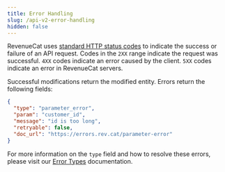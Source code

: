 ```yaml
---
title: Error Handling
slug: /api-v2-error-handling
hidden: false
---
```


RevenueCat uses [standard HTTP status codes](https://rcv2.readme.io/reference/error-codes) to indicate the success or failure of an API request. Codes in the `2XX` range indicate the request was successful. `4XX` codes indicate an error caused by the client. `5XX` codes indicate an error in RevenueCat servers.

Successful modifications return the modified entity. Errors return the following fields:

```json title="Sample Error Response"
{
  "type": "parameter_error",
  "param": "customer_id",
  "message": "id is too long",
  "retryable": false,
  "doc_url": "https://errors.rev.cat/parameter-error"
}
```

For more information on the `type` field and how to resolve these errors, please visit our [Error Types](ref:error-types) documentation.
